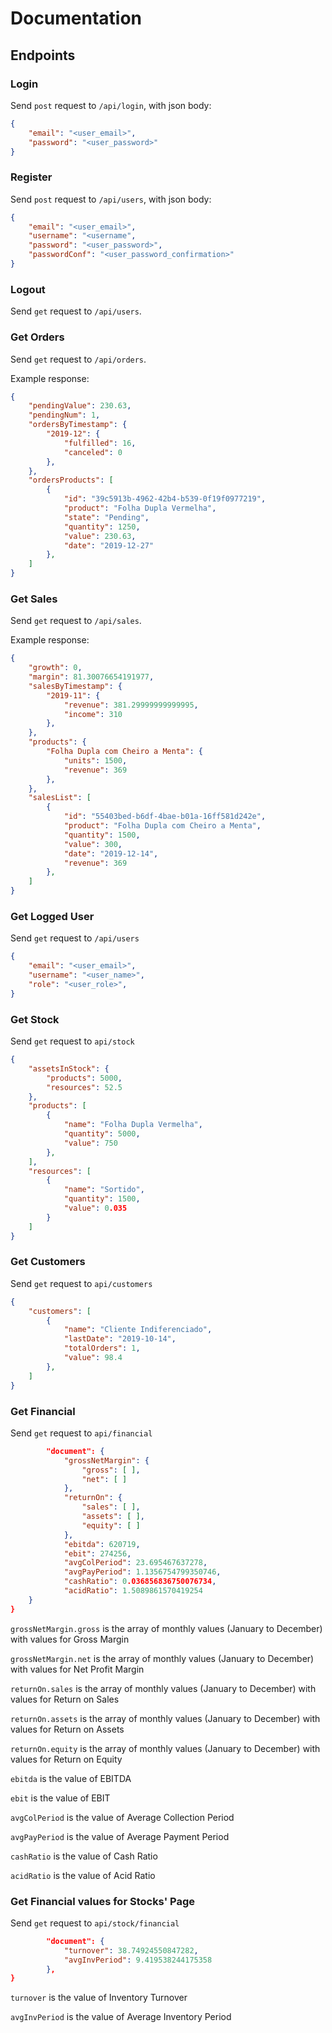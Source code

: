 # Documentation

## Endpoints

### Login

Send `post` request to `/api/login`, with json body:

```json
{
    "email": "<user_email>",
    "password": "<user_password>"
}
```

### Register

Send `post` request to `/api/users`, with json body:

```json
{
    "email": "<user_email>",
    "username": "<username",
    "password": "<user_password>",
    "passwordConf": "<user_password_confirmation>"
}
```

### Logout

Send `get` request to `/api/users`.

### Get Orders

Send `get` request to `/api/orders`.

Example response:

```json
{
    "pendingValue": 230.63,
    "pendingNum": 1,
    "ordersByTimestamp": {
        "2019-12": {
            "fulfilled": 16,
            "canceled": 0
        },
    },
    "ordersProducts": [
        {
            "id": "39c5913b-4962-42b4-b539-0f19f0977219",
            "product": "Folha Dupla Vermelha",
            "state": "Pending",
            "quantity": 1250,
            "value": 230.63,
            "date": "2019-12-27"
        },
    ]
}
```

### Get Sales

Send `get` request to `/api/sales`.

Example response:

```json
{
    "growth": 0,
    "margin": 81.30076654191977,
    "salesByTimestamp": {
        "2019-11": {
            "revenue": 381.29999999999995,
            "income": 310
        },
    },
    "products": {
        "Folha Dupla com Cheiro a Menta": {
            "units": 1500,
            "revenue": 369
        },
    },
    "salesList": [
        {
            "id": "55403bed-b6df-4bae-b01a-16ff581d242e",
            "product": "Folha Dupla com Cheiro a Menta",
            "quantity": 1500,
            "value": 300,
            "date": "2019-12-14",
            "revenue": 369
        },
    ]
}
```

### Get Logged User

Send `get` request to `/api/users`

```json
{
    "email": "<user_email>",
    "username": "<user_name>",
    "role": "<user_role>",
}
```

### Get Stock

Send `get` request to `api/stock`

```json
{
    "assetsInStock": {
        "products": 5000,
        "resources": 52.5
    },
    "products": [
        {
            "name": "Folha Dupla Vermelha",
            "quantity": 5000,
            "value": 750
        },
    ],
    "resources": [
        {
            "name": "Sortido",
            "quantity": 1500,
            "value": 0.035
        }
    ]
}
```

### Get Customers

Send `get` request to `api/customers`

```json
{
    "customers": [
        {
            "name": "Cliente Indiferenciado",
            "lastDate": "2019-10-14",
            "totalOrders": 1,
            "value": 98.4
        },
    ]
}
```

### Get Financial

Send `get` request to `api/financial`

```json
        "document": {
            "grossNetMargin": {
                "gross": [ ],
                "net": [ ]
            },
            "returnOn": {
                "sales": [ ],
                "assets": [ ],
                "equity": [ ]
            },
            "ebitda": 620719,
            "ebit": 274256,
            "avgColPeriod": 23.695467637278,
            "avgPayPeriod": 1.1356754799350746,
            "cashRatio": 0.036856836750076734,
            "acidRatio": 1.5089861570419254
    }
}
```

`grossNetMargin.gross` is the array of monthly values (January to December) with values for Gross Margin

`grossNetMargin.net` is the array of monthly values (January to December) with values for Net Profit Margin

`returnOn.sales` is the array of monthly values (January to December) with values for Return on Sales

`returnOn.assets` is the array of monthly values (January to December) with values for Return on Assets

`returnOn.equity` is the array of monthly values (January to December) with values for Return on Equity

`ebitda` is the value of EBITDA 

`ebit` is the value of EBIT 

`avgColPeriod` is the value of Average Collection Period

`avgPayPeriod` is the value of Average Payment Period

`cashRatio` is the value of Cash Ratio

`acidRatio` is the value of Acid Ratio


### Get Financial values for Stocks' Page

Send `get` request to `api/stock/financial`

```json
        "document": {
            "turnover": 38.74924550847282,
            "avgInvPeriod": 9.419538244175358
        },
}
```

`turnover` is the value of Inventory Turnover

`avgInvPeriod` is the value of Average Inventory Period
